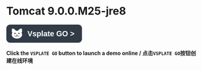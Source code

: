 # Tomcat 9.0.0.M25-jre8

<a href="https://www.vsplate.com/?docker-compose=https://github.com/vsplate/dcenvs/tomcat/9.0.0.M25-jre8"><img alt="VSPLATE GO" src="https://raw.githubusercontent.com/vsplate/images/master/vsgo_btn.png" width="200px"></a>

**Click the `VSPLATE GO` button to launch a demo online / 点击`VSPLATE GO`按钮创建在线环境**